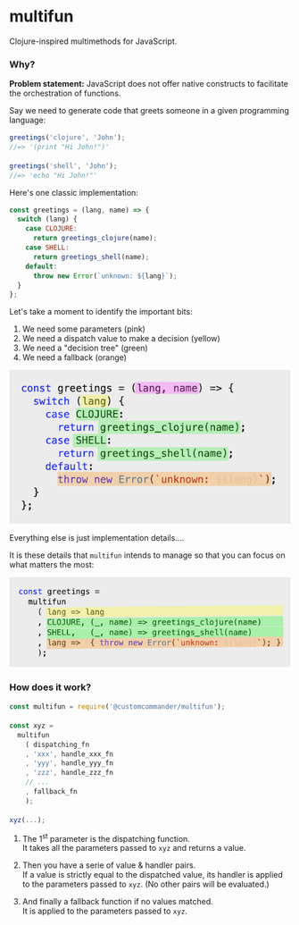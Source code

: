 # multifun

Clojure-inspired multimethods for JavaScript.

### Why?

**Problem statement:** JavaScript does not offer native constructs to facilitate the orchestration of functions.

Say we need to generate code that greets someone in a given programming language:

```javascript
greetings('clojure', 'John');
//=> '(print "Hi John!")'

greetings('shell', 'John');
//=> 'echo "Hi John!"'
```

Here's one classic implementation:

```javascript
const greetings = (lang, name) => {
  switch (lang) {
    case CLOJURE:
      return greetings_clojure(name);
    case SHELL:
      return greetings_shell(name);
    default:
      throw new Error(`unknown: ${lang}`);
  }
};
```

Let's take a moment to identify the important bits:

1. We need some parameters (pink)
2. We need a dispatch value to make a decision (yellow)
3. We need a "decision tree" (green)
4. We need a fallback (orange)

![](https://raw.githubusercontent.com/customcommander/multifun/master/docs/code-analysis.png)

Everything else is just implementation details....

It is these details that `multifun` intends to manage so that you can focus on what matters the most:

![](https://raw.githubusercontent.com/customcommander/multifun/master/docs/code-multifun.png)

### How does it work?

```javascript
const multifun = require('@customcommander/multifun');

const xyz =
  multifun
    ( dispatching_fn
    , 'xxx', handle_xxx_fn
    , 'yyy', handle_yyy_fn
    , 'zzz', handle_zzz_fn
    // ...
    , fallback_fn
    );

xyz(...);
```

1.  The 1<sup>st</sup> parameter is the dispatching function.<br>
    It takes all the parameters passed to `xyz` and returns a value.

2.  Then you have a serie of value & handler pairs.<br>
    If a value is strictly equal to the dispatched value, its handler is applied to the parameters passed to `xyz`. (No other pairs will be evaluated.)

3.  And finally a fallback function if no values matched.<br>
    It is applied to the parameters passed to `xyz`.

